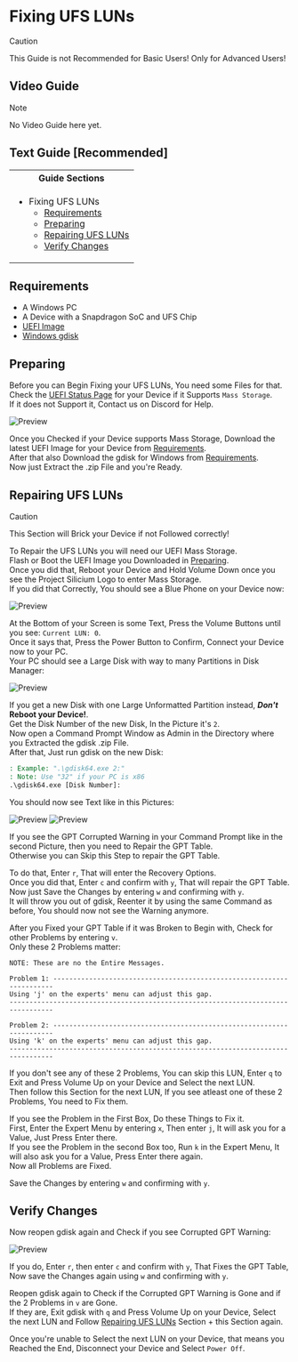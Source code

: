 # Fixing UFS LUNs

> [!CAUTION]
> This Guide is not Recommended for Basic Users! Only for Advanced Users!

## Video Guide

> [!NOTE]
> No Video Guide here yet.

## Text Guide [Recommended]

<table>
<tr><th>Guide Sections</th></th>
<tr><td>
  
- Fixing UFS LUNs
   - [Requirements](#requirements)
   - [Preparing](#preparing)
   - [Repairing UFS LUNs](#repairing-ufs-luns)
   - [Verify Changes](#verify-changes)

</td></tr>
</table>

## Requirements

- A Windows PC
- A Device with a Snapdragon SoC and UFS Chip
- [UEFI Image](https://github.com/Project-Silicium/Mu-Silicium/releases)
- [Windows gdisk](https://sourceforge.net/projects/gptfdisk/files/gptfdisk/1.0.3/gdisk-binaries/gdisk-windows-1.0.3.zip/download)

## Preparing

Before you can Begin Fixing your UFS LUNs, You need some Files for that. <br>
Check the [UEFI Status Page](https://github.com/Project-Silicium/Mu-Silicium/blob/main/Status.md) for your Device if it Supports `Mass Storage`. <br>
If it does not Support it, Contact us on Discord for Help.

![Preview](Pictures/Preview-1.png)

Once you Checked if your Device supports Mass Storage, Download the latest UEFI Image for your Device from [Requirements](#requirements). <br>
After that also Download the gdisk for Windows from [Requirements](#requirements). <br>
Now just Extract the .zip File and you're Ready.

## Repairing UFS LUNs

> [!CAUTION]
> This Section will Brick your Device if not Followed correctly!

To Repair the UFS LUNs you will need our UEFI Mass Storage. <br>
Flash or Boot the UEFI Image you Downloaded in [Preparing](#preparing). <br>
Once you did that, Reboot your Device and Hold Volume Down once you see the Project Silicium Logo to enter Mass Storage. <br>
If you did that Correctly, You should see a Blue Phone on your Device now:

![Preview](Pictures/Preview-2.png)

At the Bottom of your Screen is some Text, Press the Volume Buttons until you see: `Current LUN: 0`. <br>
Once it says that, Press the Power Button to Confirm, Connect your Device now to your PC. <br>
Your PC should see a Large Disk with way to many Partitions in Disk Manager:

![Preview](Pictures/Preview-3.png)

If you get a new Disk with one Large Unformatted Partition instead, ***Don't* Reboot your Device!**. <br>
Get the Disk Number of the new Disk, In the Picture it's `2`. <br>
Now open a Command Prompt Window as Admin in the Directory where you Extracted the gdisk .zip File. <br>
After that, Just run gdisk on the new Disk:
```cmd
: Example: ".\gdisk64.exe 2:"
: Note: Use "32" if your PC is x86
.\gdisk64.exe [Disk Number]:
```

You should now see Text like in this Pictures:

![Preview](Pictures/Preview-4.png)
![Preview](Pictures/Preview-5.png)

If you see the GPT Corrupted Warning in your Command Prompt like in the second Picture, then you need to Repair the GPT Table. <br>
Otherwise you can Skip this Step to repair the GPT Table.

To do that, Enter `r`, That will enter the Recovery Options. <br>
Once you did that, Enter `c` and confirm with `y`, That will repair the GPT Table. <br>
Now just Save the Changes by entering `w` and confirming with `y`. <br>
It will throw you out of gdisk, Reenter it by using the same Command as before, You should now not see the Warning anymore.

After you Fixed your GPT Table if it was Broken to Begin with, Check for other Problems by entering `v`. <br>
Only these 2 Problems matter:
```
NOTE: These are no the Entire Messages.

Problem 1: ----------------------------------------------------------------------
Using 'j' on the experts' menu can adjust this gap.
---------------------------------------------------------------------------------

Problem 2: ----------------------------------------------------------------------
Using 'k' on the experts' menu can adjust this gap.
---------------------------------------------------------------------------------
```

If you don't see any of these 2 Problems, You can skip this LUN, Enter `q` to Exit and Press Volume Up on your Device and Select the next LUN. <br>
Then follow this Section for the next LUN, If you see atleast one of these 2 Problems, You need to Fix them. <br>

If you see the Problem in the First Box, Do these Things to Fix it. <br>
First, Enter the Expert Menu by entering `x`, Then enter `j`, It will ask you for a Value, Just Press Enter there. <br>
If you see the Problem in the second Box too, Run `k` in the Expert Menu, It will also ask you for a Value, Press Enter there again. <br>
Now all Problems are Fixed.

Save the Changes by entering `w` and confirming with `y`.

## Verify Changes

Now reopen gdisk again and Check if you see Corrupted GPT Warning:

![Preview](Pictures/Preview-5.png)

If you do, Enter `r`, then enter `c` and confirm with `y`, That Fixes the GPT Table, <br>
Now save the Changes again using `w` and confirming with `y`.

Reopen gdisk again to Check if the Corrupted GPT Warning is Gone and if the 2 Problems in `v` are Gone. <br>
If they are, Exit gdisk with `q` and Press Volume Up on your Device, Select the next LUN and Follow [Repairing UFS LUNs](#repairing-ufs-luns) Section + this Section again.

Once you're unable to Select the next LUN on your Device, that means you Reached the End, Disconnect your Device and Select `Power Off`.
